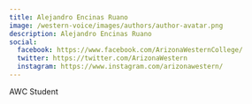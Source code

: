 ```yaml
---
title: Alejandro Encinas Ruano
image: /western-voice/images/authors/author-avatar.png
description: Alejandro Encinas Ruano
social:
  facebook: https://www.facebook.com/ArizonaWesternCollege/
  twitter: https://twitter.com/ArizonaWestern
  instagram: https://www.instagram.com/arizonawestern/
---
```


AWC Student